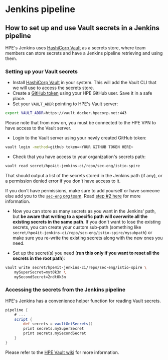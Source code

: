 # Jenkins pipeline

## How to set up and use Vault secrets in a Jenkins pipeline

HPE's Jenkins uses [HashiCorp Vault](https://www.vaultproject.io/downloads) as a secrets store, where team members can store secrets and have a Jenkins pipeline retrieving and using them.

### Setting up your Vault secrets

- Install [HashiCorp Vault](https://www.vaultproject.io/downloads) in your 
system. This will add the Vault CLI that we will use to access the secrets store.
- Create a [GitHub token](https://github.hpe.com/Vault/Wiki/wiki/Onboarding#generate-a-github-token-for-accessing-vault-via-jenkins-pipeline-ui-andor-cli) using your HPE GitHub user. Save it in a safe place.
- Set your `VAULT_ADDR` pointing to HPE's Vault server:
```bash
export VAULT_ADDR=https://vault.docker.hpecorp.net:443
```
Please note that from now on, you must be connected to the HPE VPN to have access to the Vault server.
- Login to the Vault server using your newly created GitHub token:
```bash
vault login -method=github token=<YOUR GITHUB TOKEN HERE>
```
- Check that you have access to your organization's secrets path:
```bash
vault read secret/hpe4it-jenkins-ci/repo/sec-eng/istio-spire
```
That should output a list of the secrets stored in the Jenkins path (if any), or a permission denied error if you don't have access to it.

If you don't have permissions, make sure to add yourself or have someone else  add you to the [`sec-eng` org team](https://github.hpe.com/orgs/Docker-in-Datacenter-VaultTeams/teams/sec-eng/members). Read [step #2 here](https://github.hpe.com/Vault/Wiki/wiki/Onboarding#onboarding) for more information.


- Now you can store as many secrets as you want in the Jenkins' path, but **be aware that writing to a specific path will overwrite all the existing secrets in the same path**. If you don't want to lose the existing secrets, you can create your custom sub-path (something like `secret/hpe4it-jenkins-ci/repo/sec-eng/istio-spire/mysubpath`) or make sure you re-write the existing secrets along with the new ones you need.

- Set up the secret(s) you need (**run this only if you want to reset all the secrets in the root path**):
```bash
vault write secret/hpe4it-jenkins-ci/repo/sec-eng/istio-spire \
    mySuperSecret=myt0k3n \
    mySecondSecret=2ndt0k3n
```

### Accessing the secrets from the Jenkins pipeline

HPE's Jenkins has a convenience helper function for reading Vault secrets.

```groovy
pipeline {
    # ...
    script {
        def secrets = vaultGetSecrets()
        print secrets.mySuperSecret
        print secrets.mySecondSecret
    }
}
```


Please refer to the [HPE Vault wiki](https://github.hpe.com/Vault/Wiki/wiki/Onboarding) for more information.
